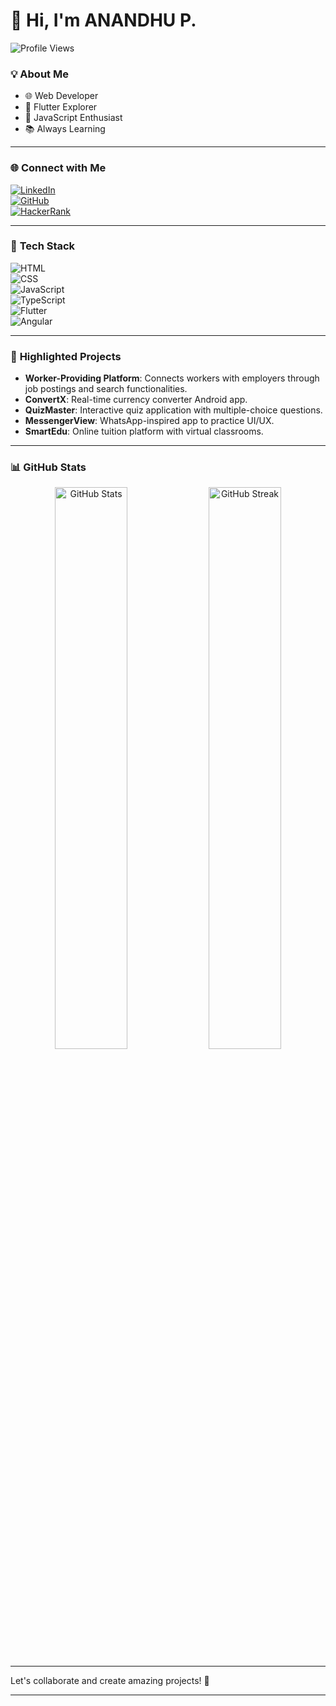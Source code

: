 # 👋 Hi, I'm **ANANDHU P.**  
![Profile Views](https://komarev.com/ghpvc/?username=Anandhup123&label=Profile%20Views&color=blue&style=flat)  

### 💡 **About Me**
- 🌐 Web Developer  
- 💙 Flutter Explorer  
- 🚀 JavaScript Enthusiast  
- 📚 Always Learning  

---

### 🌐 **Connect with Me**
[![LinkedIn](https://img.shields.io/badge/-LinkedIn-0077B5?style=flat&logo=linkedin&logoColor=white)](https://www.linkedin.com/in/anandhup/)  
[![GitHub](https://img.shields.io/badge/-GitHub-181717?style=flat&logo=github&logoColor=white)](https://github.com/Anandhup123)  
[![HackerRank](https://img.shields.io/badge/-HackerRank-2EC866?style=flat&logo=hackerrank&logoColor=white)](https://www.hackerrank.com/profile/myselfanandhup)  

---

### 🚀 **Tech Stack**
![HTML](https://img.shields.io/badge/-HTML-FF5722?style=flat-square&logo=html5&logoColor=white)  
![CSS](https://img.shields.io/badge/-CSS-1572B6?style=flat-square&logo=css3&logoColor=white)  
![JavaScript](https://img.shields.io/badge/-JavaScript-F7DF1E?style=flat-square&logo=javascript&logoColor=white)  
![TypeScript](https://img.shields.io/badge/-TypeScript-3178C6?style=flat-square&logo=typescript&logoColor=white)  
![Flutter](https://img.shields.io/badge/-Flutter-02569B?style=flat-square&logo=flutter&logoColor=white)  
![Angular](https://img.shields.io/badge/-Angular-DD0031?style=flat-square&logo=angular&logoColor=white)  

---

### 📂 **Highlighted Projects**
- **Worker-Providing Platform**: Connects workers with employers through job postings and search functionalities.  
- **ConvertX**: Real-time currency converter Android app.  
- **QuizMaster**: Interactive quiz application with multiple-choice questions.  
- **MessengerView**: WhatsApp-inspired app to practice UI/UX.  
- **SmartEdu**: Online tuition platform with virtual classrooms.

---

### 📊 **GitHub Stats**
<div align="center">
  <img src="https://github-readme-stats.vercel.app/api?username=Anandhup123&show_icons=true&theme=radical" alt="GitHub Stats" width="48%">
  <img src="https://github-readme-streak-stats.herokuapp.com/?user=Anandhup123&theme=dark" alt="GitHub Streak" width="48%">
</div>

---

Let's collaborate and create amazing projects! 🚀

---
